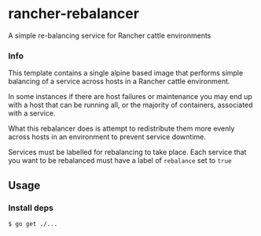# rancher-rebalancer
A simple re-balancing service for Rancher cattle environments

### Info
This template contains a single alpine based image that performs simple balancing of a service across hosts in a Rancher cattle environment.

In some instances if there are host failures or maintenance you may end up with a host that can be running all, or the majority of containers, associated with a service.

What this rebalancer does is attempt to redistribute them more evenly across hosts in an environment to prevent service downtime.

Services must be labelled for rebalancing to take place. Each service that you want to be rebalanced must have a label of ```rebalance``` set to ```true```

## Usage

### Install deps

    $ go get ./...
    
